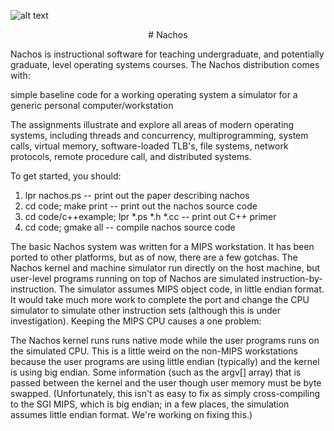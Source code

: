 ![alt text][logo]

[logo]: http://grfx.cstv.com/photos/schools/usc/sports/genrel/auto_player/11869977.jpeg "University of Southern California Logo"

<div align="center">
# Nachos
</div>

Nachos is instructional software for teaching undergraduate, and potentially
graduate, level operating systems courses.  The Nachos distribution
comes with: 

   simple baseline code for a working operating system
   a simulator for a generic personal computer/workstation

The assignments illustrate and explore all areas of modern operating
systems, including threads and concurrency, multiprogramming, 
system calls, virtual memory, software-loaded TLB's, file systems, 
network protocols, remote procedure call, and distributed systems.

To get started, you should:
  1. lpr nachos.ps  -- print out the paper describing nachos
  2. cd code; make print -- print out the nachos source code
  3. cd code/c++example; lpr *.ps *.h *.cc -- print out C++ primer
  4. cd code; gmake all -- compile nachos source code

The basic Nachos system was written for a MIPS workstation.  It has
been ported to other platforms, but as of now, there are a few gotchas.
The Nachos kernel and machine simulator run directly on the host machine,
but user-level programs running on top of Nachos are simulated instruction-by-
instruction.  The simulator assumes MIPS object code, in little endian format.
It would take much more work to complete the port and change the CPU 
simulator to simulate other instruction sets (although this is under
investigation).  Keeping the MIPS CPU causes a one problem:

The Nachos kernel runs runs native mode while the user programs
runs on the simulated CPU.  This is a little weird on the non-MIPS workstations
because the user programs are using little endian (typically) and the kernel is
using big endian.  Some information (such as the argv[] array) that
is passed between the kernel and the user though user memory must be
byte swapped.  (Unfortunately, this isn't as easy to fix as simply
cross-compiling to the SGI MIPS, which is big endian; in a few places,
the simulation assumes little endian format.  We're working on fixing this.)